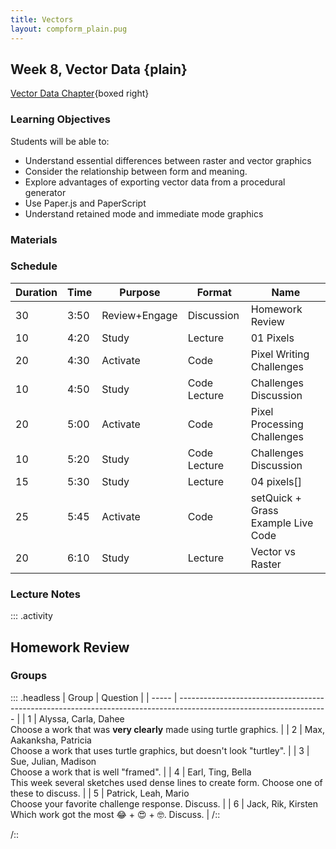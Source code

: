 ```yaml
---
title: Vectors
layout: compform_plain.pug
---
```


## Week 8, Vector Data {plain}

[Vector Data Chapter](./index.html){boxed right}

### Learning Objectives

Students will be able to:

- Understand essential differences between raster and vector graphics
- Consider the relationship between form and meaning.
- Explore advantages of exporting vector data from a procedural generator
- Use Paper.js and PaperScript
- Understand retained mode and immediate mode graphics

### Materials

### Schedule

| Duration | Time | Purpose       | Format       | Name                               |
| -------- | ---- | ------------- | ------------ | ---------------------------------- |
| 30       | 3:50 | Review+Engage | Discussion   | Homework Review                    |
| 10       | 4:20 | Study         | Lecture      | 01 Pixels                          |
| 20       | 4:30 | Activate      | Code         | Pixel Writing Challenges           |
| 10       | 4:50 | Study         | Code Lecture | Challenges Discussion              |
| 20       | 5:00 | Activate      | Code         | Pixel Processing Challenges        |
| 10       | 5:20 | Study         | Code Lecture | Challenges Discussion              |
| 15       | 5:30 | Study         | Lecture      | 04 pixels[]                        |
| 25       | 5:45 | Activate      | Code         | setQuick + Grass Example Live Code |
| 20       | 6:10 | Study         | Lecture      | Vector vs Raster                   |

### Lecture Notes

::: .activity

## Homework Review

### Groups

::: .headless
| Group | Question |
| ----- | ------------------------------------------------------------------------------------------------------------------- |
| 1 | Alyssa, Carla, Dahee <br/> Choose a work that was **very clearly** made using turtle graphics. |
| 2 | Max, Aakanksha, Patricia <br/> Choose a work that uses turtle graphics, but doesn't look "turtley". |
| 3 | Sue, Julian, Madison <br/> Choose a work that is well "framed". |
| 4 | Earl, Ting, Bella <br/> This week several sketches used dense lines to create form. Choose one of these to discuss. |
| 5 | Patrick, Leah, Mario <br/> Choose your favorite challenge response. Discuss. |
| 6 | Jack, Rik, Kirsten <br/> Which work got the most 😂 + 😍 + 🤓. Discuss. |
/::

/::

<!-- Choose a project that presents an interesting direction for further design inquiry. Suggest possible variations on this project. -->

<style> 
    .headless thead {
        display: none;
    }
</style>
